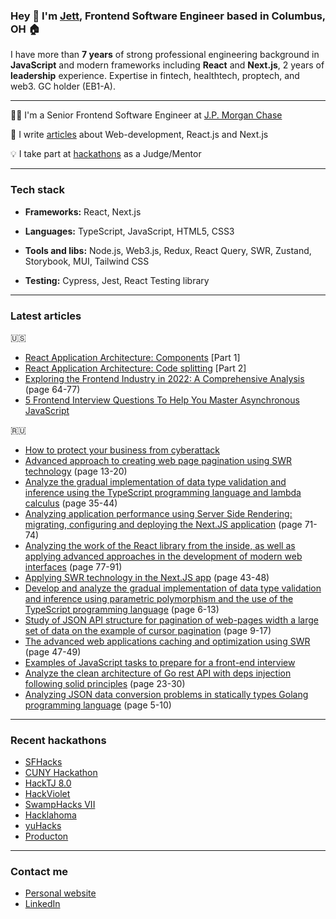 ### Hey 👋 I'm [Jett](https://jett.software), Frontend Software Engineer based in Columbus, OH 🏠
I have more than <strong>7 years</strong> of strong professional engineering background in <strong>JavaScript</strong> and modern frameworks including <strong>React</strong> and <strong>Next.js</strong>, 2 years of <strong>leadership</strong> experience. Expertise in fintech, healthtech, proptech, and web3. GC holder (EB1-A).

<hr />

👨‍💻 I'm a Senior Frontend Software Engineer at [J.P. Morgan Chase](https://www.jpmorganchase.com/)

🔭 I write [articles](#articles) about Web-development, React.js and Next.js

💡 I take part at [hackathons](#hacks) as a Judge/Mentor

<hr />

### Tech stack

- <strong>Frameworks:</strong> React, Next.js

- <strong>Languages:</strong> TypeScript, JavaScript, HTML5, CSS3

- <strong>Tools and libs:</strong> Node.js, Web3.js, Redux, React Query, SWR, Zustand, Storybook, MUI, Tailwind CSS

- <strong>Testing:</strong> Cypress, Jest, React Testing library

<hr id='articles'/>

### Latest articles

🇺🇸
- [React Application Architecture: Components](https://hackernoon.com/react-application-architecture-components-part-1-1w1l340n) [Part 1]
- [React Application Architecture: Code splitting](https://hackernoon.com/react-application-architecture-code-splitting-part-2-pmb35ii) [Part 2]
- [Exploring the Frontend Industry in 2022: A Comprehensive Analysis](https://www.europe-science.com/wp-content/uploads/2023/02/Sciences-of-Europe-No-110-2023.pdf) (page 64-77)
- [5 Frontend Interview Questions To Help You Master Asynchronous JavaScript](https://javascript.plainenglish.io/5-frontend-interview-questions-to-help-you-master-asynchronous-javascript-3339d0f89fdc?gi=c77c82c90f89)

🇷🇺
- [How to protect your business from cyberattack](https://delovoymir.biz/kak-zaschitit-svoy-biznes-ot-kiberataki.html)
- [Advanced approach to creating web page pagination using SWR technology](https://naukaip.ru/wp-content/uploads/2021/09/MK-1179.pdf) (page 13-20)
- [Analyze the gradual implementation of data type validation and inference using the TypeScript programming language and lambda calculus](https://www.europe-science.com/wp-content/uploads/2021/09/Sciences-of-Europe-No-78-2021-Vol.-1.pdf) (page 35-44)
- [Analyzing application performance using Server Side Rendering: migrating, configuring and deploying the Next.JS application](https://www.europe-science.com/wp-content/uploads/2021/08/Sciences-of-Europe-No-76-2021-Vol.-1.pdf) (page 71-74)
- [Analyzing the work of the React library from the inside, as well as applying advanced approaches in the development of modern web interfaces](https://naukaip.ru/wp-content/uploads/2021/10/МК-1211.pdf) (page 77-91)
- [Applying SWR technology in the Next.JS app](https://scientificmagazine.ru/images/PDF/2021/60/Nauchnyj-zhurnal-5-60-.pdf) (page 43-48)
- [Develop and analyze the gradual implementation of data type validation and inference using parametric polymorphism and the use of the TypeScript programming language](https://internationalconference.ru/images/PDF/2021/73/EUROPEAN_RESEARCH-5-73-.pdf) (page 6-13)
- [Study of JSON API structure for pagination of web-pages width a large set of data on the example of cursor pagination](https://scientific-conference.com/images/PDF/2021/82/International_scientific_review-6-82-ISBN-.pdf) (page 9-17)
- [The advanced web applications caching and optimization using SWR](https://www.europe-science.com/wp-content/uploads/2021/07/Sciences-of-Europe-No-73-2021-Vol-1.pdf) (page 47-49)
- [Examples of JavaScript tasks to prepare for a front-end interview](https://tproger.ru/articles/primery-zadach-po-javascript-dlja-podgotovki-dzhuna-k-sobesedovaniju-po-frontendu/)
- [Analyze the clean architecture of Go rest API with deps injection following solid principles](https://ipi1.ru/homepage/images/PDF/2021/166/PSME-9-166-.pdf) (page 23-30)
- [Analyzing JSON data conversion problems in statically types Golang programming language](https://scienceproblems.ru/images/PDF/2021/66/pn-7-66-.pdf) (page 5-10)

<hr id='hacks'/>

### Recent hackathons

- [SFHacks](https://sf-hacks.devpost.com/)
- [CUNY Hackathon](https://the-cuny-hackathon-2021.devpost.com)
- [HackTJ 8.0](https://hacktj2021.devpost.com/)
- [HackViolet](https://hackviolet.devpost.com/)
- [SwampHacks VII](https://swamphacks-vii.devpost.com/)
- [Hacklahoma](https://hacklahoma21.devpost.com/)
- [yuHacks](https://yuhacks2021.devpost.com)
- [Producton](https://producton.online/eng)

<hr />

### Contact me
- [Personal website](https://jett.software)
- [LinkedIn](https://www.linkedin.com/in/jettlove)
